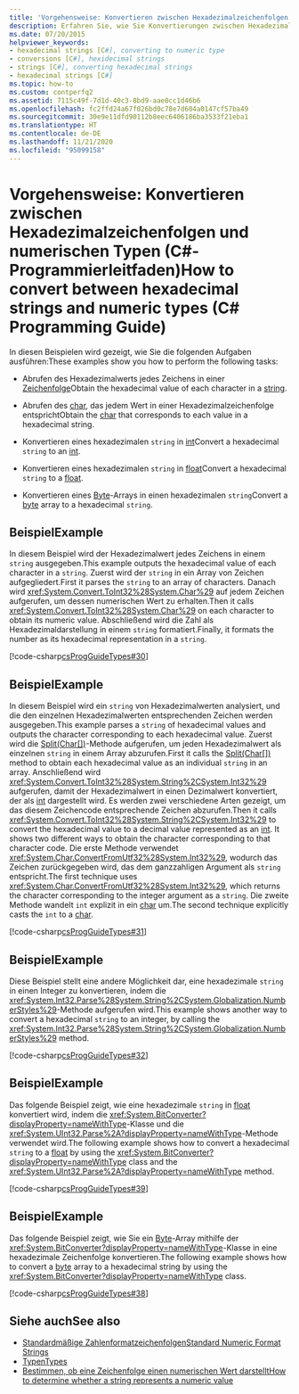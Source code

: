 ```yaml
---
title: 'Vorgehensweise: Konvertieren zwischen Hexadezimalzeichenfolgen und numerischen Typen (C#-Programmierleitfaden)'
description: Erfahren Sie, wie Sie Konvertierungen zwischen Hexadezimalzeichenfolgen und numerischen Typen durchführen. Hier finden Sie Codebeispiele und zusätzliche verfügbare Ressourcen.
ms.date: 07/20/2015
helpviewer_keywords:
- hexadecimal strings [C#], converting to numeric type
- conversions [C#], hexidecimal strings
- strings [C#], converting hexadecimal strings
- hexadecimal strings [C#]
ms.topic: how-to
ms.custom: contperfq2
ms.assetid: 7115c49f-7d1d-40c3-8bd9-aae0cc1d46b6
ms.openlocfilehash: fc2ffd24a67f026bd0c78e7d604a0147cf57ba49
ms.sourcegitcommit: 30e9e11dfd90112b8eec6406186ba3533f21eba1
ms.translationtype: HT
ms.contentlocale: de-DE
ms.lasthandoff: 11/21/2020
ms.locfileid: "95099158"
---
```

# <a name="how-to-convert-between-hexadecimal-strings-and-numeric-types-c-programming-guide"></a><span data-ttu-id="682d8-104">Vorgehensweise: Konvertieren zwischen Hexadezimalzeichenfolgen und numerischen Typen (C#-Programmierleitfaden)</span><span class="sxs-lookup"><span data-stu-id="682d8-104">How to convert between hexadecimal strings and numeric types (C# Programming Guide)</span></span>

<span data-ttu-id="682d8-105">In diesen Beispielen wird gezeigt, wie Sie die folgenden Aufgaben ausführen:</span><span class="sxs-lookup"><span data-stu-id="682d8-105">These examples show you how to perform the following tasks:</span></span>  
  
- <span data-ttu-id="682d8-106">Abrufen des Hexadezimalwerts jedes Zeichens in einer [Zeichenfolge](../../language-reference/builtin-types/reference-types.md)</span><span class="sxs-lookup"><span data-stu-id="682d8-106">Obtain the hexadecimal value of each character in a [string](../../language-reference/builtin-types/reference-types.md).</span></span>  
  
- <span data-ttu-id="682d8-107">Abrufen des [char](../../language-reference/builtin-types/char.md), das jedem Wert in einer Hexadezimalzeichenfolge entspricht</span><span class="sxs-lookup"><span data-stu-id="682d8-107">Obtain the [char](../../language-reference/builtin-types/char.md) that corresponds to each value in a hexadecimal string.</span></span>  
  
- <span data-ttu-id="682d8-108">Konvertieren eines hexadezimalen `string` in [int](../../language-reference/builtin-types/integral-numeric-types.md)</span><span class="sxs-lookup"><span data-stu-id="682d8-108">Convert a hexadecimal `string` to an [int](../../language-reference/builtin-types/integral-numeric-types.md).</span></span>  
  
- <span data-ttu-id="682d8-109">Konvertieren eines hexadezimalen `string` in [float](../../language-reference/builtin-types/floating-point-numeric-types.md)</span><span class="sxs-lookup"><span data-stu-id="682d8-109">Convert a hexadecimal `string` to a [float](../../language-reference/builtin-types/floating-point-numeric-types.md).</span></span>  
  
- <span data-ttu-id="682d8-110">Konvertieren eines [Byte](../../language-reference/builtin-types/integral-numeric-types.md)-Arrays in einen hexadezimalen `string`</span><span class="sxs-lookup"><span data-stu-id="682d8-110">Convert a [byte](../../language-reference/builtin-types/integral-numeric-types.md) array to a hexadecimal `string`.</span></span>  
  
## <a name="example"></a><span data-ttu-id="682d8-111">Beispiel</span><span class="sxs-lookup"><span data-stu-id="682d8-111">Example</span></span>  

 <span data-ttu-id="682d8-112">In diesem Beispiel wird der Hexadezimalwert jedes Zeichens in einem `string` ausgegeben.</span><span class="sxs-lookup"><span data-stu-id="682d8-112">This example outputs the hexadecimal value of each character in a `string`.</span></span> <span data-ttu-id="682d8-113">Zuerst wird der `string` in ein Array von Zeichen aufgegliedert.</span><span class="sxs-lookup"><span data-stu-id="682d8-113">First it parses the `string` to an array of characters.</span></span> <span data-ttu-id="682d8-114">Danach wird <xref:System.Convert.ToInt32%28System.Char%29> auf jedem Zeichen aufgerufen, um dessen numerischen Wert zu erhalten.</span><span class="sxs-lookup"><span data-stu-id="682d8-114">Then it calls <xref:System.Convert.ToInt32%28System.Char%29> on each character to obtain its numeric value.</span></span> <span data-ttu-id="682d8-115">Abschließend wird die Zahl als Hexadezimaldarstellung in einem `string` formatiert.</span><span class="sxs-lookup"><span data-stu-id="682d8-115">Finally, it formats the number as its hexadecimal representation in a `string`.</span></span>  
  
 [!code-csharp[csProgGuideTypes#30](~/samples/snippets/csharp/VS_Snippets_VBCSharp/CsProgGuideTypes/CS/Class1.cs#30)]  
  
## <a name="example"></a><span data-ttu-id="682d8-116">Beispiel</span><span class="sxs-lookup"><span data-stu-id="682d8-116">Example</span></span>  

 <span data-ttu-id="682d8-117">In diesem Beispiel wird ein `string` von Hexadezimalwerten analysiert, und die den einzelnen Hexadezimalwerten entsprechenden Zeichen werden ausgegeben.</span><span class="sxs-lookup"><span data-stu-id="682d8-117">This example parses a `string` of hexadecimal values and outputs the character corresponding to each hexadecimal value.</span></span> <span data-ttu-id="682d8-118">Zuerst wird die [Split(Char\[\])](xref:System.String.Split(System.Char[]))-Methode aufgerufen, um jeden Hexadezimalwert als einzelnen `string` in einem Array abzurufen.</span><span class="sxs-lookup"><span data-stu-id="682d8-118">First it calls the [Split(Char\[\])](xref:System.String.Split(System.Char[])) method to obtain each hexadecimal value as an individual `string` in an array.</span></span> <span data-ttu-id="682d8-119">Anschließend wird <xref:System.Convert.ToInt32%28System.String%2CSystem.Int32%29> aufgerufen, damit der Hexadezimalwert in einen Dezimalwert konvertiert, der als [int](../../language-reference/builtin-types/integral-numeric-types.md) dargestellt wird. Es werden zwei verschiedene Arten gezeigt, um das diesem Zeichencode entsprechende Zeichen abzurufen.</span><span class="sxs-lookup"><span data-stu-id="682d8-119">Then it calls <xref:System.Convert.ToInt32%28System.String%2CSystem.Int32%29> to convert the hexadecimal value to a decimal value represented as an [int](../../language-reference/builtin-types/integral-numeric-types.md). It shows two different ways to obtain the character corresponding to that character code.</span></span> <span data-ttu-id="682d8-120">Die erste Methode verwendet <xref:System.Char.ConvertFromUtf32%28System.Int32%29>, wodurch das Zeichen zurückgegeben wird, das dem ganzzahligen Argument als `string` entspricht.</span><span class="sxs-lookup"><span data-stu-id="682d8-120">The first technique uses <xref:System.Char.ConvertFromUtf32%28System.Int32%29>, which returns the character corresponding to the integer argument as a `string`.</span></span> <span data-ttu-id="682d8-121">Die zweite Methode wandelt `int` explizit in ein [char](../../language-reference/builtin-types/char.md) um.</span><span class="sxs-lookup"><span data-stu-id="682d8-121">The second technique explicitly casts the `int` to a [char](../../language-reference/builtin-types/char.md).</span></span>  
  
 [!code-csharp[csProgGuideTypes#31](~/samples/snippets/csharp/VS_Snippets_VBCSharp/CsProgGuideTypes/CS/Class1.cs#31)]  
  
## <a name="example"></a><span data-ttu-id="682d8-122">Beispiel</span><span class="sxs-lookup"><span data-stu-id="682d8-122">Example</span></span>  

 <span data-ttu-id="682d8-123">Diese Beispiel stellt eine andere Möglichkeit dar, eine hexadezimale `string` in einen Integer zu konvertieren, indem die <xref:System.Int32.Parse%28System.String%2CSystem.Globalization.NumberStyles%29>-Methode aufgerufen wird.</span><span class="sxs-lookup"><span data-stu-id="682d8-123">This example shows another way to convert a hexadecimal `string` to an integer, by calling the <xref:System.Int32.Parse%28System.String%2CSystem.Globalization.NumberStyles%29> method.</span></span>  
  
 [!code-csharp[csProgGuideTypes#32](~/samples/snippets/csharp/VS_Snippets_VBCSharp/CsProgGuideTypes/CS/Class1.cs#32)]  
  
## <a name="example"></a><span data-ttu-id="682d8-124">Beispiel</span><span class="sxs-lookup"><span data-stu-id="682d8-124">Example</span></span>  

 <span data-ttu-id="682d8-125">Das folgende Beispiel zeigt, wie eine hexadezimale `string` in [float](../../language-reference/builtin-types/floating-point-numeric-types.md) konvertiert wird, indem die <xref:System.BitConverter?displayProperty=nameWithType>-Klasse und die <xref:System.UInt32.Parse%2A?displayProperty=nameWithType>-Methode verwendet wird.</span><span class="sxs-lookup"><span data-stu-id="682d8-125">The following example shows how to convert a hexadecimal `string` to a [float](../../language-reference/builtin-types/floating-point-numeric-types.md) by using the <xref:System.BitConverter?displayProperty=nameWithType> class and the <xref:System.UInt32.Parse%2A?displayProperty=nameWithType> method.</span></span>  
  
 [!code-csharp[csProgGuideTypes#39](~/samples/snippets/csharp/VS_Snippets_VBCSharp/CsProgGuideTypes/CS/Class1.cs#39)]  
  
## <a name="example"></a><span data-ttu-id="682d8-126">Beispiel</span><span class="sxs-lookup"><span data-stu-id="682d8-126">Example</span></span>  

 <span data-ttu-id="682d8-127">Das folgende Beispiel zeigt, wie Sie ein [Byte](../../language-reference/builtin-types/integral-numeric-types.md)-Array mithilfe der <xref:System.BitConverter?displayProperty=nameWithType>-Klasse in eine hexadezimale Zeichenfolge konvertieren.</span><span class="sxs-lookup"><span data-stu-id="682d8-127">The following example shows how to convert a [byte](../../language-reference/builtin-types/integral-numeric-types.md) array to a hexadecimal string by using the <xref:System.BitConverter?displayProperty=nameWithType> class.</span></span>  
  
 [!code-csharp[csProgGuideTypes#38](~/samples/snippets/csharp/VS_Snippets_VBCSharp/CsProgGuideTypes/CS/Class1.cs#38)]  
  
## <a name="see-also"></a><span data-ttu-id="682d8-128">Siehe auch</span><span class="sxs-lookup"><span data-stu-id="682d8-128">See also</span></span>

- [<span data-ttu-id="682d8-129">Standardmäßige Zahlenformatzeichenfolgen</span><span class="sxs-lookup"><span data-stu-id="682d8-129">Standard Numeric Format Strings</span></span>](../../../standard/base-types/standard-numeric-format-strings.md)
- [<span data-ttu-id="682d8-130">Typen</span><span class="sxs-lookup"><span data-stu-id="682d8-130">Types</span></span>](./index.md)
- [<span data-ttu-id="682d8-131">Bestimmen, ob eine Zeichenfolge einen numerischen Wert darstellt</span><span class="sxs-lookup"><span data-stu-id="682d8-131">How to determine whether a string represents a numeric value</span></span>](../strings/how-to-determine-whether-a-string-represents-a-numeric-value.md)
